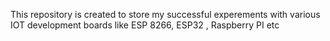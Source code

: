 This repository is created to store my successful experements with various IOT development boards like 
ESP 8266, ESP32 , Raspberry PI etc